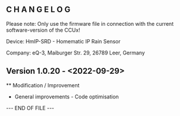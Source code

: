 C H A N G E L O G
-----------------

Please note: Only use the firmware file in connection with the current software-version of the CCUx!

Device:		HmIP-SRD 	- Homematic IP Rain Sensor

Company:	eQ-3, Maiburger Str. 29, 26789 Leer, Germany



Version 1.0.20 - <2022-09-29>
--------------------------------------------------------------
** Modification / Improvement
  * General improvements - Code optimisation


--- END OF FILE ---
